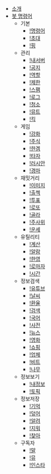 - [소개](README.md)
- [봇 명령어](command.md)
  - 기본
    - [!명령어](basic.md#명령어)
    - [!초대](basic.md#초대)
    - [!핑](basic.md#핑)
  - 관리
    - [!내서버](server.md#내서버)
    - [!공지](server.md#공지)
    - [!역할](server.md#역할)
    - [!제한](server.md#제한)
    - [!스팸](server.md#스팸)
    - [!로그](server.md#로그)
    - [!청소](server.md#청소)
    - [!뮤트](server.md#뮤트)
    - [!킥](server.md#킥)
  - 게임
    - [!강화](game.md#강화)
    - [!주식](game.md#주식)
    - [!한겜](game.md#한겜)
    - [!타자](game.md#타자)
    - [!러시안](game.md#러시안)
    - [!경마](game.md#경마)
  - 재밋거리
    - [!이미지](fun.md#이미지)
    - [!출첵](fun.md#출첵)
    - [!투표](fun.md#투표)
    - [!로또](fun.md#로또)
    - [!골라](fun.md#골라)
    - [!주사위](fun.md#주사위)
    - [!운세](fun.md#운세)
  - 유틸리티
    - [!계산](util.md#계산)
    - [!알람](util.md#알람)
    - [!한영](util.md#한영)
    - [!로마자](util.md#로마자)
    - [!시간](util.md#시간)
  - 정보검색
    - [!유튜브](search.md#유튜브)
    - [!날씨](search.md#날씨)
    - [!환율](search.md#환율)
    - [!검색](search.md#검색)
    - [!국어](search.md#국어)
    - [!사전](search.md#사전)
    - [!뉴스](search.md#뉴스)
    - [!영화](search.md#영화)
    - [!쇼핑](search.md#쇼핑)
    - [!업체](search.md#업체)
    - [!비트](search.md#비트)
    - [!나무](search.md#나무)
  - 정보보기
    - [!내정보](info.md#내정보)
    - [!토픽](info.md#토픽)
  - 정보저장
    - [!기억](memory.md#기억)
    - [!덮어](memory.md#덮어)
    - [!알려](memory.md#알려)
    - [!지워](memory.md#지워)
    - [!찾아](memory.md#찾아)
  - 구독자
    - [!말](subscribe.md#말)
    - [!뮤](subscribe.md#뮤)
    - [!인스타](subscribe.md#인스타)
